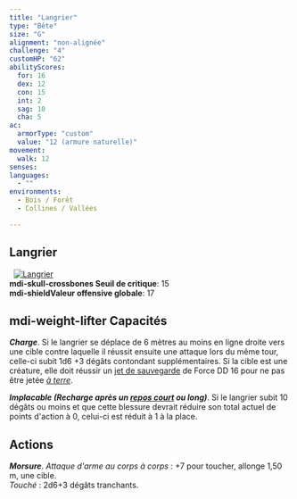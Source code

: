 ```yaml
---
title: "Langrier"
type: "Bête"
size: "G"
alignment: "non-alignée"
challenge: "4"
customHP: "62"
abilityScores:
  for: 16
  dex: 12
  con: 15
  int: 2
  sag: 10
  cha: 5
ac:
  armorType: "custom"
  value: "12 (armure naturelle)"
movement:
  walk: 12
senses:
languages:
  - ""
environments:
  - Bois / Forêt
  - Collines / Vallées

---
```

## Langrier
&nbsp;
[![Langrier](https://www.douaratil.fr/illustrations/bete/langrierm.png)](https://www.douaratil.fr/illustrations/bete/langrier.jpg)    
**<v-icon>mdi-skull-crossbones</v-icon> Seuil de critique**: 15           
**<v-icon>mdi-shield</v-icon>Valeur offensive globale**: 17    
## <v-icon>mdi-weight-lifter</v-icon> Capacités
_**Charge**_. Si le langrier se déplace de 6 mètres au moins en ligne droite vers une cible contre laquelle il réussit ensuite une attaque lors du même tour, celle-ci subit 1d6 +3 dégâts contondant supplémentaires. Si la cible est une créature, elle doit réussir un [jet de sauvegarde](/utiliser-les-caracteristiques/#jets-de-sauvegarde) de Force DD 16 pour ne pas être jetée [_à terre_](/gerer-la-sante-du-personnage/#a-terre).

_**Implacable (Recharge après un [_repos court_](/gerer-la-sante-du-personnage/#repos-court) ou long)**_. Si le langrier subit 10 dégâts ou moins et que cette blessure devrait réduire son total actuel de points d'action à 0, celui-ci est réduit à 1 à la place.

## Actions
_**Morsure**_. _Attaque d'arme au corps à corps_ : +7 pour toucher, allonge 1,50 m, une cible.  
_Touché_ : 2d6+3 dégâts tranchants.
